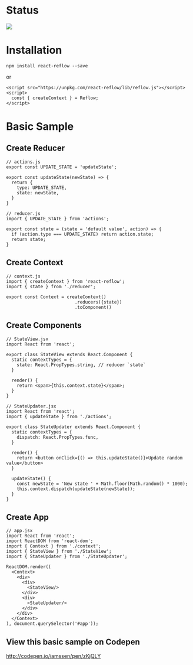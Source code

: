 # Status

<img src="https://travis-ci.org/iamssen/react-reflow.svg?branch=master"/>

# Installation

```
npm install react-reflow --save
```

or

```
<script src="https://unpkg.com/react-reflow/lib/reflow.js"></script>
<script>
  const { createContext } = Reflow;
</script>
```

# Basic Sample

## Create Reducer

```
// actions.js
export const UPDATE_STATE = 'updateState';

export const updateState(newState) => {
  return {
    type: UPDATE_STATE,
    state: newState,
  }
}
```

```
// reducer.js
import { UPDATE_STATE } from 'actions';

export const state = (state = 'default value', action) => {
  if (action.type === UPDATE_STATE) return action.state;
  return state;
}
```

## Create Context
```
// context.js
import { createContext } from 'react-reflow';
import { state } from './reducer';

export const Context = createContext()
                          .reducers({state})
                          .toComponent()
```

## Create Components
```
// StateView.jsx
import React from 'react';

export class StateView extends React.Component {
  static contextTypes = {
    state: React.PropTypes.string, // reducer `state`
  }
  
  render() {
    return <span>{this.context.state}</span>;
  }
}
```

```
// StateUpdater.jsx
import React from 'react';
import { updateState } from './actions';

export class StateUpdater extends React.Component {
  static contextTypes = {
    dispatch: React.PropTypes.func,
  }
  
  render() {
    return <button onClick={() => this.updateState()}>Update random value</button>
  }
  
  updateState() {
    const newState = 'New state ' + Math.floor(Math.random() * 1000);
    this.context.dispatch(updateState(newState));
  }
}
```

## Create App
```
// app.jsx
import React from 'react';
import ReactDOM from 'react-dom';
import { Context } from './context';
import { StateView } from './StateView';
import { StateUpdater } from './StateUpdater';

ReactDOM.render((
  <Context>
    <div>
      <div>
        <StateView/>
      </div>
      <div>
        <StateUpdater/>
      </div>
    </div>
  </Context>
), document.querySelector('#app'));
```

## View this basic sample on Codepen

<http://codepen.io/iamssen/pen/zKjQLY>
